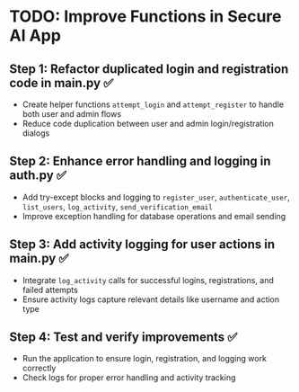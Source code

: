 # TODO: Improve Functions in Secure AI App

## Step 1: Refactor duplicated login and registration code in main.py ✅
- Create helper functions `attempt_login` and `attempt_register` to handle both user and admin flows
- Reduce code duplication between user and admin login/registration dialogs

## Step 2: Enhance error handling and logging in auth.py ✅
- Add try-except blocks and logging to `register_user`, `authenticate_user`, `list_users`, `log_activity`, `send_verification_email`
- Improve exception handling for database operations and email sending

## Step 3: Add activity logging for user actions in main.py ✅
- Integrate `log_activity` calls for successful logins, registrations, and failed attempts
- Ensure activity logs capture relevant details like username and action type

## Step 4: Test and verify improvements ✅ 
- Run the application to ensure login, registration, and logging work correctly
- Check logs for proper error handling and activity tracking
